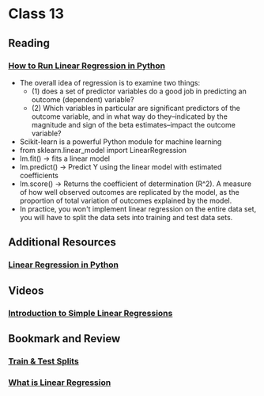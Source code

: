 # Class 13
## Reading
### [How to Run Linear Regression in Python](http://bigdata-madesimple.com/how-to-run-linear-regression-in-python-scikit-learn/)
- The overall idea of regression is to examine two things: 
  - (1) does a set of predictor variables do a good job in predicting an outcome (dependent) variable?  
  - (2) Which variables in particular are significant predictors of the outcome variable, and in what way do they–indicated by the magnitude and sign of the beta estimates–impact the outcome variable? 
- Scikit-learn is a powerful Python module for machine learning
- from sklearn.linear_model import LinearRegression
- lm.fit() -> fits a linear model
- lm.predict() -> Predict Y using the linear model with estimated coefficients
- lm.score() -> Returns the coefficient of determination (R^2). A measure of how well observed outcomes are replicated by the model, as the proportion of total variation of outcomes explained by the model.
- In practice, you won't implement linear regression on the entire data set, you will have to split the data sets into training and test data sets.
## Additional Resources
### [Linear Regression in Python](https://realpython.com/linear-regression-in-python/)
## Videos

### [Introduction to Simple Linear Regressions](https://www.youtube.com/watch?v=KsVBBJRb9TE)

## Bookmark and Review

### [Train & Test Splits](https://towardsdatascience.com/train-test-split-and-cross-validation-in-python-80b61beca4b6)

### [What is Linear Regression](https://www.statisticssolutions.com/what-is-linear-regression/)
